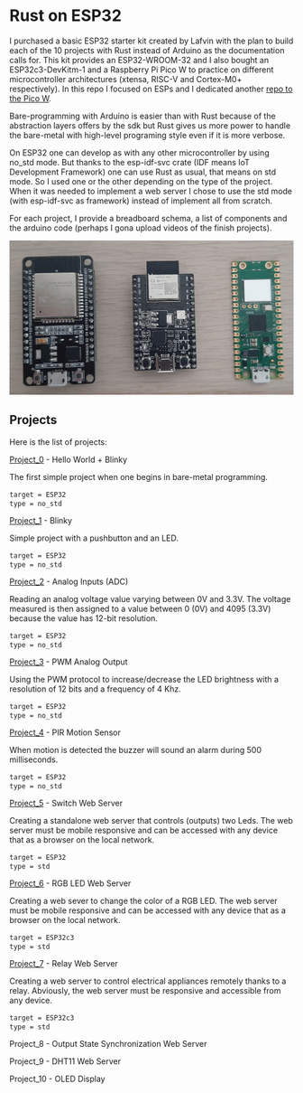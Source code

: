 # Rust on ESP32

I purchased a basic ESP32 starter kit created by Lafvin with the plan to build each of the 10 projects with Rust instead of Arduino as the documentation calls for. This kit provides an ESP32-WROOM-32 and I also bought an ESP32c3-DevKitm-1 and a Raspberry Pi Pico W to practice on different microcontroller architectures (xtensa, RISC-V and Cortex-M0+ respectively). In this repo I focused on ESPs and I dedicated another [repo to the Pico W]().

Bare-programming with Arduino is easier than with Rust because of the abstraction layers offers by the sdk but Rust gives us more power to handle the bare-metal with high-level programing style even if it is more verbose.

On ESP32 one can develop as with any other microcontroller by using no_std mode. But thanks to the esp-idf-svc crate (IDF means IoT Development Framework) one can use Rust as usual, that means on std mode. So I used one or the other depending on the type of the project. When it was needed to implement a web server I chose to use the std mode (with esp-idf-svc as framework) instead of implement all from scratch. 

For each project, I provide a breadboard schema, a list of components and the arduino code (perhaps I gona upload videos of the finish projects).

<img src="./microcontrollers.jpg" alt="ESP32 ESP32c3 and Raspberry pi Pico W" width="600" />

## Projects

Here is the list of projects:

[Project_0](./project_0/) - Hello World + Blinky

The first simple project when one begins in bare-metal programming.

```
target = ESP32
type = no_std
```

[Project_1](./project_1/) - Blinky

Simple project with a pushbutton and an LED.

```
target = ESP32
type = no_std
```

[Project_2](./project_2/) - Analog Inputs (ADC)

Reading an analog voltage value varying between 0V and 3.3V. The voltage measured is then assigned to a value between 0 (0V) and 4095 (3.3V) because the value has 12-bit resolution.

```
target = ESP32
type = no_std
```


[Project_3](./project_3/) - PWM Analog Output

Using the PWM protocol to increase/decrease the LED brightness with a resolution of 12 bits and a frequency of 4 Khz.

```
target = ESP32
type = no_std
```


[Project_4](./project_4/) - PIR Motion Sensor

When motion is detected the buzzer will sound an alarm during 500 milliseconds.

```
target = ESP32
type = no_std
```


[Project_5](./project_5/) - Switch Web Server

Creating a standalone web server that controls (outputs) two Leds. The web server must be mobile responsive and can be accessed with any device that as a browser on the local network.

```
target = ESP32
type = std
```

[Project_6](./project_6/) - RGB LED Web Server

Creating a web sever to change the color of a RGB LED. The web server must be mobile responsive and can be accessed with any device that as a browser on the local network.

```
target = ESP32c3
type = std
```

[Project_7](./project_7/) - Relay Web Server

Creating a web server to control electrical appliances remotely thanks to a relay. Abviously, the web server must be responsive and accessible from any device.

```
target = ESP32c3
type = std
```

Project_8 - Output State Synchronization Web Server

Project_9 - DHT11 Web Server

Project_10 - OLED Display




